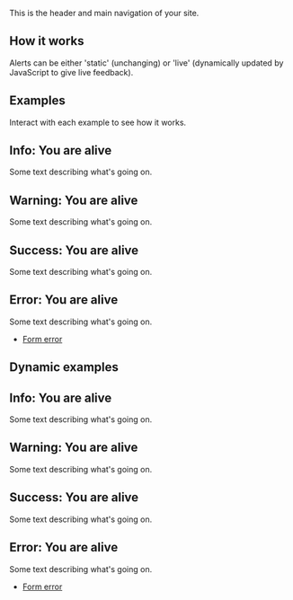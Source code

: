 <P styleSize="large">This is the header and main navigation of your site.</P>

## How it works

Alerts can be either 'static' (unchanging) or 'live' (dynamically updated by JavaScript to give live feedback).

## Examples

Interact with each example to see how it works.

<ExampleContainer>
    <Example title="Example: Alerts (static)">
        <Alert level="info" headingId="heading1">
            <H2 id="heading1">Info: You are alive</H2>
            <P>Some text describing what's going on.</P>
        </Alert>
        <Alert level="warning" headingId="heading2">
            <H2 id="heading2">Warning: You are alive</H2>
            <P>Some text describing what's going on.</P>
        </Alert>
        <Alert level="success" headingId="heading3">
            <H2 id="heading3">Success: You are alive</H2>
            <P>Some text describing what's going on.</P>
        </Alert>
        <Alert level="error" headingId="heading4">
            <H2 id="heading4">Error: You are alive</H2>
            <P>Some text describing what's going on.</P>
            <Ul bulleted>
                <Li><a href="#form">Form error</a></Li>
            </Ul>
        </Alert>
    </Example>
</ExampleContainer>

## Dynamic examples

<ExampleContainer>
    <Example title="Example: Alerts (dynamic)">
        <Alert mode="live" level="info" headingId="heading1">
            <H2 id="heading1">Info: You are alive</H2>
            <P>Some text describing what's going on.</P>
        </Alert>
        <Alert mode="live" level="warning" headingId="heading2">
            <H2 id="heading2">Warning: You are alive</H2>
            <P>Some text describing what's going on.</P>
        </Alert>
        <Alert mode="live" level="success" headingId="heading3">
            <H2 id="heading3">Success: You are alive</H2>
            <P>Some text describing what's going on.</P>
        </Alert>
        <Alert mode="live" level="error" headingId="heading4">
            <H2 id="heading4">Error: You are alive</H2>
            <P>Some text describing what's going on.</P>
            <Ul bulleted>
                <Li><a href="#form">Form error</a></Li>
            </Ul>
        </Alert>
    </Example>
</ExampleContainer>
